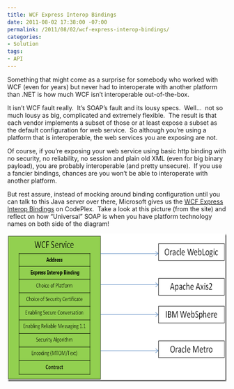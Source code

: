 ```yaml
---
title: WCF Express Interop Bindings
date: 2011-08-02 17:38:00 -07:00
permalink: /2011/08/02/wcf-express-interop-bindings/
categories:
- Solution
tags:
- API
---
```

<p>Something that might come as a surprise for somebody who worked with WCF (even for years) but never had to interoperate with another platform than .NET is how much WCF isn’t interoperable out-of-the-box.</p>  <p>It isn’t WCF fault really.&#160; It’s SOAP’s fault and its lousy specs.&#160; Well…&#160; not so much lousy as big, complicated and extremely flexible.&#160; The result is that each vendor implements a subset of those or at least expose a subset as the default configuration for web service.&#160; So although you’re using a platform that is interoperable, the web services you are exposing are not.</p>  <p>Of course, if you’re exposing your web service using basic http binding with no security, no reliability, no session and plain old XML (even for big binary payload), you are probably interoperable (and pretty unsecure).&#160; If you use a fancier bindings, chances are you won’t be able to interoperate with another platform.</p>  <p>But rest assure, instead of mocking around binding configuration until you can talk to this Java server over there, Microsoft gives us the <a href="http://wcf.codeplex.com/wikipage?title=WCF%20Express%20Interop%20Bindings" target="_blank">WCF Express Interop Bindings</a> on CodePlex.&#160; Take a look at this picture (from the site) and reflect on how “Universal” SOAP is when you have platform technology names on both side of the diagram!</p>  <p><a href="/assets/posts/2011/3/wcf-express-interop-bindings/clip_image001_2.png"><img style="background-image:none;border-bottom:0;border-left:0;padding-left:0;padding-right:0;display:inline;border-top:0;border-right:0;padding-top:0;" title="clip_image001_2" border="0" alt="clip_image001_2" src="/assets/posts/2011/3/wcf-express-interop-bindings/clip_image001_2_thumb.png" width="665" height="340" /></a></p>